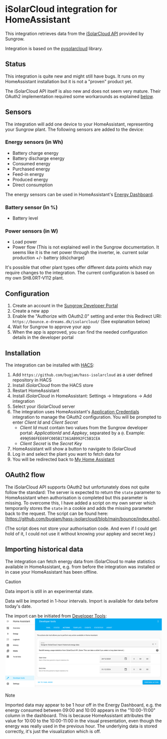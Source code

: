 # iSolarCloud integration for HomeAssistant

This integration retrieves data from the [iSolarCloud API](https://developer-api.isolarcloud.com/) provided by Sungrow.

Integration is based on the [pysolarcloud](https://github.com/bugjam/pysolarcloud) library.

## Status
This integration is quite new and might still have bugs. It runs on my HomeAssistant installation but it is not a "proven" product yet.

The iSolarCloud API itself is also new and does not seem very mature. Their OAuth2 implementation required some workarounds as explained [below](#oauth2-flow).

## Sensors

The integration will add one device to your HomeAssistant, representing your Sungrow plant. The following sensors are added to the device:

### Energy sensors (in Wh)
* Battery charge energy
* Battery discharge energy
* Consumed energy
* Purchased energy
* Feed-in energy
* Produced energy
* Direct consumption

The energy sensors can be used in HomeAssistant's [Energy Dashboard](https://www.home-assistant.io/docs/energy/).

### Battery sensor (in %)
* Battery level

### Power sensors (in W)
* Load power
* Power flow (This is not explained well in the Sungrow documentation. It seems like it is the net power through the inverter, ie. current solar production +/- battery (dis)charge)

It's possible that other plant types offer different data points which may require changes to the integration. The current configuration is based on my own SH8.0RT-V112 plant.

## Configuration

1. Create an account in the [Sungrow Developer Portal](https://developer-api.isolarcloud.com/)
2. Create a new app
3. Enable the "Authorize with OAuth2.0" setting and enter this Redirect URI: `https://bounce.e-dreams.dk/isolarcloud/` (See explanation below)
4. Wait for Sungrow to approve your app
5. When the app is approved, you can find the needed configuration details in the developer portal

## Installation

The integration can be installed with [HACS](https://hacs.xyz):

1. Add `https://github.com/bugjam/hass-isolarcloud` as a user defined repository in HACS
2. Install *iSolarCloud* from the HACS store
3. Restart HomeAssistant
4. Install *iSolarCloud* in HomeAssistant: Settings -> Integrations -> Add integration
5. Select your iSolarCloud server
6. The integration uses HomeAssistant's [Application Credentials](https://www.home-assistant.io/integrations/application_credentials/) integration to manage the OAuth2 configuration. You will be prompted to enter *Client Id* and *Client Secret*
   * *Client Id* must contain two values from the Sungrow developer portal: *ApplicationId* and *Appkey*, separated by a `@`. Example: `499@586FEE69FC005B17361AB992FC5B1CEA`
   * *Client Secret* is the *Secret Key*
7. HomeAssistant will show a button to navigate to iSolarCloud
8. Log in and select the plant you want to fetch data for
9. You will be redirected back to [My Home Assistant](https://www.home-assistant.io/integrations/my/)

## OAuth2 flow

The iSolarCloud API supports OAuth2 but unfortunately does not quite follow the standard: The server is expected to 
return the `state` parameter to HomeAssistant when authorisation is completed but this parameter is missing.
To overcome this, I have added a script on my own server which temporarily stores the `state` in a cookie
and adds the missing parameter back to the request.
The script can be found here: [https://github.com/bugjam/hass-isolarcloud/blob/main/bounce/index.php].

(The script does not store your authorisation code. And even if I could get hold of it, I could not use it without knowing your appkey and secret key.)

## Importing historical data

The integration can fetch energy data from iSolarCloud to make statistics available in HomeAssistant, e.g. from before the integration was installed or in case your HomeAssistant has been offline.

> [!CAUTION]
> Data import is still in an experimental state.

Data will be imported in 1-hour intervals. Import is available for data before today's date.

The import can be initiated from [Developer Tools](https://my.home-assistant.io/redirect/developer_services/):
![Screenshot of Developer Tools](img/developer_tools.png)

> [!NOTE] 
> Imported data may appear to be 1 hour off in the Energy Dashboard, e.g. the energy consumed between 09:00 and 10:00 appears in the "10:00-11:00" column in the dashboard. This is because HomeAssistant attributes the value for 10:00 to the 10:00-11:00 in the visual presentation, even though the energy was really used in the previous hour. The underlying data is stored correctly, it's just the visualization which is off.